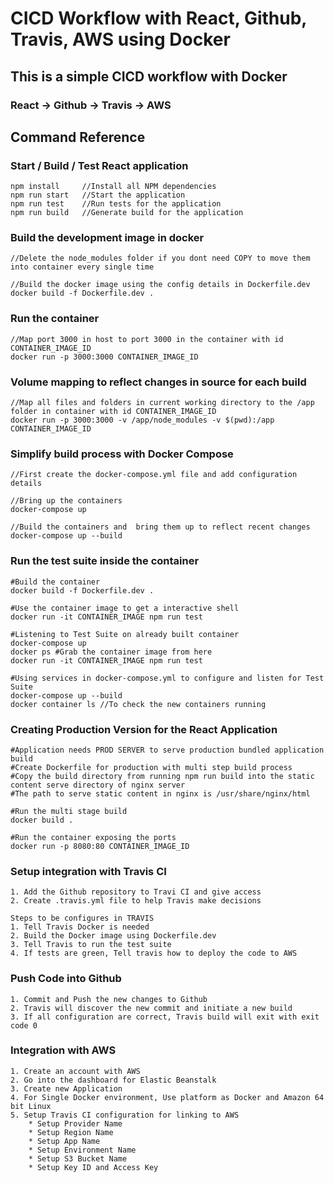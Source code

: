 # CICD Workflow with React, Github, Travis, AWS using Docker

## This is a simple CICD workflow with Docker

### React -> Github -> Travis -> AWS

## Command Reference

### Start / Build / Test React application

    npm install     //Install all NPM dependencies
    npm run start   //Start the application
    npm run test    //Run tests for the application
    npm run build   //Generate build for the application

### Build the development image in docker

    //Delete the node_modules folder if you dont need COPY to move them into container every single time

    //Build the docker image using the config details in Dockerfile.dev
    docker build -f Dockerfile.dev .

### Run the container

    //Map port 3000 in host to port 3000 in the container with id CONTAINER_IMAGE_ID
    docker run -p 3000:3000 CONTAINER_IMAGE_ID

### Volume mapping to reflect changes in source for each build

    //Map all files and folders in current working directory to the /app folder in container with id CONTAINER_IMAGE_ID
    docker run -p 3000:3000 -v /app/node_modules -v $(pwd):/app CONTAINER_IMAGE_ID

### Simplify build process with Docker Compose

    //First create the docker-compose.yml file and add configuration details

    //Bring up the containers
    docker-compose up

    //Build the containers and  bring them up to reflect recent changes
    docker-compose up --build

### Run the test suite inside the container

    #Build the container
    docker build -f Dockerfile.dev .

    #Use the container image to get a interactive shell
    docker run -it CONTAINER_IMAGE npm run test

    #Listening to Test Suite on already built container
    docker-compose up
    docker ps #Grab the container image from here
    docker run -it CONTAINER_IMAGE npm run test

    #Using services in docker-compose.yml to configure and listen for Test Suite
    docker-compose up --build
    docker container ls //To check the new containers running

### Creating Production Version for the React Application

    #Application needs PROD SERVER to serve production bundled application build
    #Create Dockerfile for production with multi step build process
    #Copy the build directory from running npm run build into the static content serve directory of nginx server
    #The path to serve static content in nginx is /usr/share/nginx/html

    #Run the multi stage build
    docker build .

    #Run the container exposing the ports
    docker run -p 8080:80 CONTAINER_IMAGE_ID

### Setup integration with Travis CI

    1. Add the Github repository to Travi CI and give access
    2. Create .travis.yml file to help Travis make decisions

    Steps to be configures in TRAVIS
    1. Tell Travis Docker is needed
    2. Build the Docker image using Dockerfile.dev
    3. Tell Travis to run the test suite
    4. If tests are green, Tell travis how to deploy the code to AWS

### Push Code into Github

    1. Commit and Push the new changes to Github
    2. Travis will discover the new commit and initiate a new build
    3. If all configuration are correct, Travis build will exit with exit code 0

### Integration with AWS

    1. Create an account with AWS
    2. Go into the dashboard for Elastic Beanstalk
    3. Create new Application
    4. For Single Docker environment, Use platform as Docker and Amazon 64 bit Linux
    5. Setup Travis CI configuration for linking to AWS
        * Setup Provider Name
        * Setup Region Name
        * Setup App Name
        * Setup Environment Name
        * Setup S3 Bucket Name
        * Setup Key ID and Access Key
